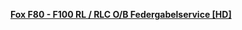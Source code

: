 [**Fox F80 - F100 RL / RLC O/B Federgabelservice [HD]**](https://www.youtube.com/watch?v=WQnYS8vmyfk)